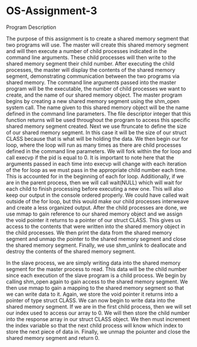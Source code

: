 # OS-Assignment-3

Program Description

The purpose of this assignment is to create a shared memory segment that two
programs will use. The master will create this shared memory segment and will then execute a
number of child processes indicated in the command line arguments. These child processes will
then write to the shared memory segment their child number. After executing the child
processes, the master will display the contents of the shared memory segment, demonstrating
communication between the two programs via shared memory.
The command line arguments passed into the master program will be the executable,
the number of child processes we want to create, and the name of our shared memory object.
The master program begins by creating a new shared memory segment using the shm_open
system call. The name given to this shared memory object will be the name defined in the
command line parameters. The file descriptor integer that this function returns will be used
throughout the program to access this specific shared memory segment created. Next we use
ftruncate to define the size of our shared memory segment. In this case it will be the size of our
struct CLASS because that is what will be holding the data. We then begin our for loop, where
the loop will run as many times as there are child processes defined in the command line
parameters. We will fork within the for loop and call execvp if the pid is equal to 0. It is important
to note here that the arguments passed in each time into execvp will change with each iteration
of the for loop as we must pass in the appropriate child number each time. This is accounted for
in the beginning of each for loop. Additionally, if we are in the parent process, then we will call
wait(NULL) which will wait for each child to finish processing before executing a new one. This
will also keep our output in the console ordered properly. We could have called wait outside of
the for loop, but this would make our child processes interweave and create a less organized
output. After the child processes are done, we use mmap to gain reference to our shared
memory object and we assign the void pointer it returns to a pointer of our struct CLASS. This
gives us access to the contents that were written into the shared memory object in the child
processes. We then print the data from the shared memory segment and unmap the pointer to
the shared memory segment and close the shared memory segment. Finally, we use
shm_unlink to deallocate and destroy the contents of the shared memory segment.

In the slave process, we are simply writing data into the shared memory segment for the
master process to read. This data will be the child number since each execution of the slave
program is a child process. We begin by calling shm_open again to gain access to the shared
memory segment. We then use mmap to gain a mapping to the shared memory segment so that
we can write data to it. Again, we store the void pointer it returns into a pointer of type struct
CLASS. We can now begin to write data into the shared memory segment. If we are in the first
child process, then we will set our index used to access our array to 0. We will then store the
child number into the response array in our struct CLASS object. We then must increment the
index variable so that the next child process will know which index to store the next piece of
data in. Finally, we unmap the poiunter and close the shared memory segment and return 0.
